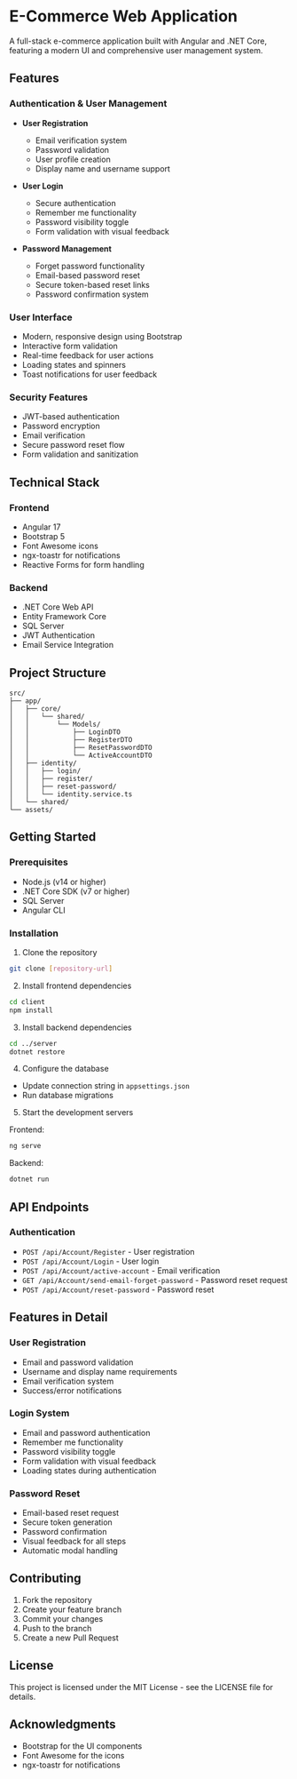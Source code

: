 # E-Commerce Web Application

A full-stack e-commerce application built with Angular and .NET Core, featuring a modern UI and comprehensive user management system.

## Features

### Authentication & User Management
- **User Registration**
  - Email verification system
  - Password validation
  - User profile creation
  - Display name and username support

- **User Login**
  - Secure authentication
  - Remember me functionality
  - Password visibility toggle
  - Form validation with visual feedback

- **Password Management**
  - Forget password functionality
  - Email-based password reset
  - Secure token-based reset links
  - Password confirmation system

### User Interface
- Modern, responsive design using Bootstrap
- Interactive form validation
- Real-time feedback for user actions
- Loading states and spinners
- Toast notifications for user feedback

### Security Features
- JWT-based authentication
- Password encryption
- Email verification
- Secure password reset flow
- Form validation and sanitization

## Technical Stack

### Frontend
- Angular 17
- Bootstrap 5
- Font Awesome icons
- ngx-toastr for notifications
- Reactive Forms for form handling

### Backend
- .NET Core Web API
- Entity Framework Core
- SQL Server
- JWT Authentication
- Email Service Integration

## Project Structure

```
src/
├── app/
│   ├── core/
│   │   └── shared/
│   │       └── Models/
│   │           ├── LoginDTO
│   │           ├── RegisterDTO
│   │           ├── ResetPasswordDTO
│   │           └── ActiveAccountDTO
│   ├── identity/
│   │   ├── login/
│   │   ├── register/
│   │   ├── reset-password/
│   │   └── identity.service.ts
│   └── shared/
└── assets/
```

## Getting Started

### Prerequisites
- Node.js (v14 or higher)
- .NET Core SDK (v7 or higher)
- SQL Server
- Angular CLI

### Installation

1. Clone the repository
```bash
git clone [repository-url]
```

2. Install frontend dependencies
```bash
cd client
npm install
```

3. Install backend dependencies
```bash
cd ../server
dotnet restore
```

4. Configure the database
- Update connection string in `appsettings.json`
- Run database migrations

5. Start the development servers

Frontend:
```bash
ng serve
```

Backend:
```bash
dotnet run
```

## API Endpoints

### Authentication
- `POST /api/Account/Register` - User registration
- `POST /api/Account/Login` - User login
- `POST /api/Account/active-account` - Email verification
- `GET /api/Account/send-email-forget-password` - Password reset request
- `POST /api/Account/reset-password` - Password reset

## Features in Detail

### User Registration
- Email and password validation
- Username and display name requirements
- Email verification system
- Success/error notifications

### Login System
- Email and password authentication
- Remember me functionality
- Password visibility toggle
- Form validation with visual feedback
- Loading states during authentication

### Password Reset
- Email-based reset request
- Secure token generation
- Password confirmation
- Visual feedback for all steps
- Automatic modal handling

## Contributing

1. Fork the repository
2. Create your feature branch
3. Commit your changes
4. Push to the branch
5. Create a new Pull Request

## License

This project is licensed under the MIT License - see the LICENSE file for details.

## Acknowledgments

- Bootstrap for the UI components
- Font Awesome for the icons
- ngx-toastr for notifications
